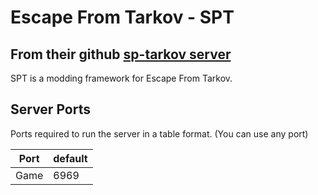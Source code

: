 # Escape From Tarkov - SPT

## From their github [sp-tarkov server](https://github.com/sp-tarkov/server)

SPT is a modding framework for Escape From Tarkov. 

## Server Ports

Ports required to run the server in a table format. (You can use any port)

| Port    | default |
|---------|---------|
| Game    | 6969    |
